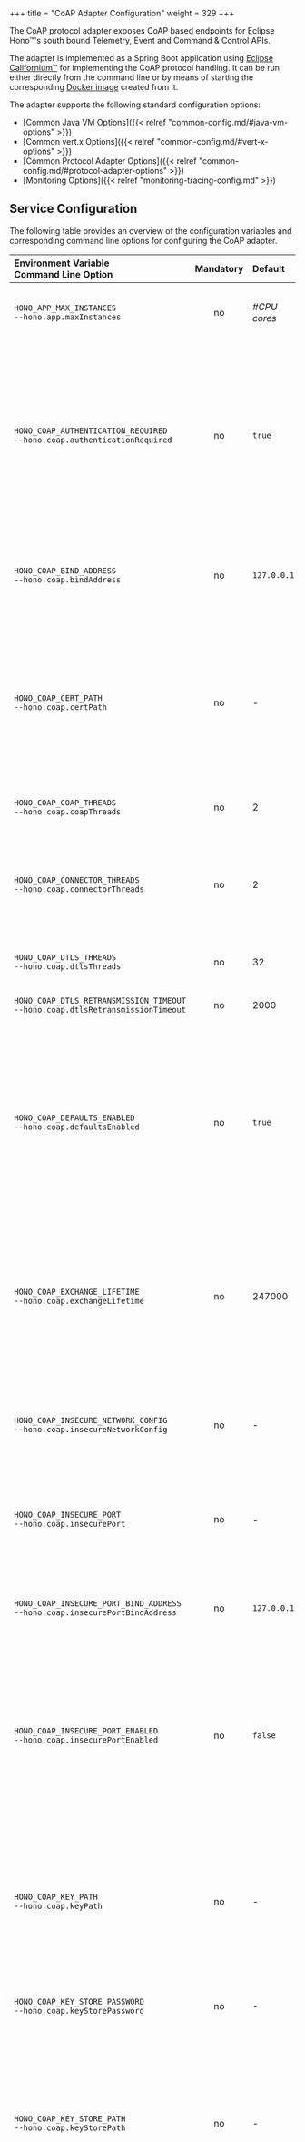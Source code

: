 +++
title = "CoAP Adapter Configuration"
weight = 329
+++

The CoAP protocol adapter exposes CoAP based endpoints for Eclipse Hono&trade;'s south bound Telemetry, Event and Command & Control APIs.
<!--more-->

The adapter is implemented as a Spring Boot application using [Eclipse Californium&trade;](https://www.eclipse.org/californium) for implementing
the CoAP protocol handling. It can be run either directly from the command line or by means of starting the corresponding
[Docker image](https://hub.docker.com/r/eclipse/hono-adapter-coap-vertx/) created from it.

The adapter supports the following standard configuration options:

* [Common Java VM Options]({{< relref "common-config.md/#java-vm-options" >}})
* [Common vert.x Options]({{< relref "common-config.md/#vert-x-options" >}})
* [Common Protocol Adapter Options]({{< relref "common-config.md/#protocol-adapter-options" >}})
* [Monitoring Options]({{< relref "monitoring-tracing-config.md" >}})

## Service Configuration

The following table provides an overview of the configuration variables and corresponding command line options for configuring the CoAP adapter.

| Environment Variable<br>Command Line Option | Mandatory | Default | Description |
| :------------------------------------------ | :-------: | :------ | :---------- |
| `HONO_APP_MAX_INSTANCES`<br>`--hono.app.maxInstances` | no | *#CPU cores* | The number of verticle instances to deploy. If not set, one verticle per processor core is deployed. |
| `HONO_COAP_AUTHENTICATION_REQUIRED`<br>`--hono.coap.authenticationRequired` | no | `true` | If set to `true` the protocol adapter requires devices to authenticate when connecting to the adapter. The credentials provided by the device are verified using the configured [Credentials Service]({{< relref "#credentials-service-connection-configuration" >}}). Devices that fail to authenticate are not allowed to connect to the adapter. |
| `HONO_COAP_BIND_ADDRESS`<br>`--hono.coap.bindAddress` | no | `127.0.0.1` | The IP address of the network interface that the secure port should be bound to.<br>See [Port Configuration]({{< relref "#port-configuration" >}}) below for details. |
| `HONO_COAP_CERT_PATH`<br>`--hono.coap.certPath` | no | - | The absolute path to the PEM file containing the certificate that the protocol adapter should use for authenticating to clients. This option must be used in conjunction with `HONO_COAP_KEY_PATH`.<br>Alternatively, the `HONO_COAP_KEY_STORE_PATH` option can be used to configure a key store containing both the key as well as the certificate. |
| `HONO_COAP_COAP_THREADS`<br>`--hono.coap.coapThreads` | no | 2 | The number of threads to use for processing CoAP message exchanges at the protocol layer. |
| `HONO_COAP_CONNECTOR_THREADS`<br>`--hono.coap.connectorThreads` | no | 2 | The number of threads to use for receiving/sending UDP packets. The connector will start the given number of threads for each direction, outbound (sending) as well as inbound (receiving). |
| `HONO_COAP_DTLS_THREADS`<br>`--hono.coap.dtlsThreads` | no | 32 | The number of threads to use for processing DTLS message exchanges at the connection layer. |
| `HONO_COAP_DTLS_RETRANSMISSION_TIMEOUT`<br>`--hono.coap.dtlsRetransmissionTimeout` | no | 2000 | The timeout in milliseconds for DTLS retransmissions. |
| `HONO_COAP_DEFAULTS_ENABLED`<br>`--hono.coap.defaultsEnabled` | no | `true` | If set to `true` the protocol adapter uses *default values* registered for a device to augment messages published by the device with missing information like a content type. In particular, the protocol adapter adds default values registered for the device as (application) properties with the same name to the AMQP 1.0 messages it sends downstream to the AMQP Messaging Network. |
| `HONO_COAP_EXCHANGE_LIFETIME`<br>`--hono.coap.exchangeLifetime` | no | 247000 | The exchange lifetime in milliseconds. According RFC 7252, that value is 247s. Such a large time requires also a huge amount of heap. That time includes a processing time of 100s and retransmissions of CON messages. Therefore a practical value could be much smaller.|
| `HONO_COAP_INSECURE_NETWORK_CONFIG`<br>`--hono.coap.insecureNetworkConfig` | no | - | The absolute path to a Californium properties file containing network configuration properties that should be used for the insecure CoAP port. If not set, Californium's default properties will be used. |
| `HONO_COAP_INSECURE_PORT`<br>`--hono.coap.insecurePort` | no | - | The insecure port the protocol adapter should listen on.<br>See [Port Configuration]({{< relref "#port-configuration" >}}) below for details. |
| `HONO_COAP_INSECURE_PORT_BIND_ADDRESS`<br>`--hono.coap.insecurePortBindAddress` | no | `127.0.0.1` | The IP address of the network interface that the insecure port should be bound to.<br>See [Port Configuration]({{< relref "#port-configuration" >}}) below for details. |
| `HONO_COAP_INSECURE_PORT_ENABLED`<br>`--hono.coap.insecurePortEnabled` | no | `false` | If set to `true` the protocol adapter will open an insecure port (not secured by TLS) using either the port number set via `HONO_COAP_INSECURE_PORT` or the default port number (`5683`) if not set explicitly.<br>See [Port Configuration]({{< relref "#port-configuration" >}}) below for details. |
| `HONO_COAP_KEY_PATH`<br>`--hono.coap.keyPath` | no | - | The absolute path to the (PKCS8) PEM file containing the private key that the protocol adapter should use for authenticating to clients. This option must be used in conjunction with `HONO_COAP_CERT_PATH`. Alternatively, the `HONO_COAP_KEY_STORE_PATH` option can be used to configure a key store containing both the key as well as the certificate. |
| `HONO_COAP_KEY_STORE_PASSWORD`<br>`--hono.coap.keyStorePassword` | no | - | The password required to read the contents of the key store. |
| `HONO_COAP_KEY_STORE_PATH`<br>`--hono.coap.keyStorePath` | no | - | The absolute path to the Java key store containing the private key and certificate that the protocol adapter should use for authenticating to clients. Either this option or the `HONO_COAP_KEY_PATH` and `HONO_COAP_CERT_PATH` options need to be set in order to enable TLS secured connections with clients. The key store format can be either `JKS` or `PKCS12` indicated by a `.jks` or `.p12` file suffix respectively. |
| `HONO_COAP_MAX_CONNECTIONS`<br>`--hono.coap.maxConnections` | no | `0` | The maximum number of concurrent DTLS connections that the protocol adapter should accept. If set to `0`, the protocol adapter determines a reasonable value based on the available resources like memory and CPU. |
| `HONO_COAP_MAX_PAYLOAD_SIZE`<br>`--hono.coap.maxPayloadSize` | no | `2048` | The maximum allowed size of an incoming CoAP request's body in bytes. Requests with a larger body size are rejected with a 4.13 `Request entity too large` response. |
| `HONO_COAP_MESSAGE_OFFLOADING_ENABLED`<br>`--hono.coap.messageOffloadingEnabled` | no | true | Enables to clear payload and serialized messages kept for deduplication in order to reduce the heap consumption. Experimental. |
| `HONO_COAP_NETWORK_CONFIG`<br>`--hono.coap.networkConfig` | no | - | The absolute path to a Californium properties file containing network configuration properties that should be used for the secure CoAP port. If not set, Californium's default properties will be used. |
| `HONO_COAP_PORT`<br>`--hono.coap.port` | no | - | The secure port that the protocol adapter should listen on.<br>See [Port Configuration]({{< relref "#port-configuration" >}}) below for details. |
| `HONO_COAP_TENANT_IDLE_TIMEOUT`<br>`--hono.coap.tenantIdleTimeout` | no | `0ms` | The duration after which the protocol adapter removes local state of the tenant (e.g. open AMQP links) with an amount and a unit, e.g. `2h` for 2 hours. See the [Spring Boot documentation](https://docs.spring.io/spring-boot/docs/current/reference/html/spring-boot-features.html#boot-features-external-config-conversion-duration) for an explanation of the format. The value `0ms` disables the timeout. |
| `HONO_COAP_TIMEOUT_TO_ACK`<br>`--hono.coap.timeoutToAck` | no | 500 | Timeout in milliseconds to send an ACK for a CoAP CON request. If the response is available before that timeout, a more efficient piggybacked response is used. If the timeout is reached without having received a response, an empty ACK is sent back to the client and the response is sent in a separate CON once it becomes available. Special values: `-1`  means to always piggyback the response in an ACK and never send a separate CON; `0` means to always send an ACK immediately and include the response in a separate CON. |

The variables only need to be set if the default value needs to be changed.


## Port Configuration

The CoAP protocol adapter can be configured to listen for connections on

* a secure port only (default) or
* an insecure port only or
* both a secure and an insecure port (dual port configuration)

The CoAP protocol adapter will fail to start if none of the ports is configured properly.

### Secure Port Only

The protocol adapter opens a DTLS secured port if any of the following criteria are met

* The `HONO_COAP_KEY_STORE_PATH` and `HONO_COAP_KEY_STORE_PASSWORD` environment variables are set in order to load a key and certificate from a password protected key store or
* the `HONO_COAP_KEY_PATH` and `HONO_COAP_CERT_PATH` environment variables are set in order to load a key and certificate from two separate PEM files in PKCS8 format or
* the `HONO_COAP_PORT` environment variable is set to a valid port number.

When starting up, the protocol adapter will bind a DTLS secured UDP socket to the configured port. If the port is not set explicitly, the default CoAP secure port 5684 is used.

The `HONO_COAP_BIND_ADDRESS` variable can be used to specify the network interface that the port should be exposed on. By default the port is bound to the *loopback device* only,
i.e. the port will only be accessible from the local host. Setting this variable to `0.0.0.0` will let the port being bound to **all** network interfaces (be careful not to expose
the port unintentionally to the outside world).

### Insecure Port Only

The secure port will mostly be required for production scenarios. However, it might be desirable to expose a non-DTLS secured port instead, e.g. for testing purposes.
In any case, the non-secure port needs to be explicitly enabled by

* explicitly setting `HONO_COAP_AUTHENTICATION_REQUIRED` to `false` and either
    * explicitly setting `HONO_COAP_INSECURE_PORT` to a valid port number or
    * implicitly configuring the default insecure CoAP port (5683) by setting `HONO_COAP_INSECURE_PORT_ENABLED` to `true`.

The protocol adapter issues a warning on the console if `HONO_COAP_INSECURE_PORT` is set to the default secure CoAP port (5684).

The `HONO_COAP_INSECURE_PORT_BIND_ADDRESS` variable can be used to specify the network interface that the port should be exposed on. By default the port is bound to the *loopback device* only,
i.e. the port will only be accessible from the local host. This variable might be used to e.g. expose the non-DTLS secured port on a local interface only, thus providing easy access from within
the local network, while still requiring encrypted communication when accessed from the outside over public network infrastructure.

Setting this variable to `0.0.0.0` will let the port being bound to **all** network interfaces (be careful not to expose the port unintentionally to the outside world).

{{% note %}}
The insecure port will only be bound if the `HONO_COAP_AUTHENTICATION_REQUIRED` variable is set to `false` because CoAP authenticates clients (devices) as
part of the DTLS handshake. Thus, requiring devices to authenticate effectively rules out setting up a non-DTLS secured port.
{{% /note %}}


### Dual Port
 
The protocol adapter may be configured to open both a secure and a non-secure port at the same time simply by configuring both ports as described above. For this to work,
both ports must be configured to use different port numbers, otherwise startup will fail.

### Ephemeral Ports

Both the secure as well as the insecure port numbers may be explicitly set to `0`. The protocol adapter will then use arbitrary (unused) port numbers determined by the operating system during startup.

## Authentication

The CoAP protocol is UDP based and as such uses the DTLS protocol to secure the communication between a client (device) and a server (adapter). The CoAP adapter also uses the DTLS handshake
to prove its identity to devices and to authenticate the devices themselves. The DTLS protocol allows for different *cipher suites* to be
used for doing so. These suites mainly differ from each other in the type of secret being used for proving the participants' identity to each other.
One class of suites is based on a secret that is shared between the client and the server, very much like in a username/password based authentication scheme. This class of suites
is called *pre-shared key* or PSK-based and is very popular for use cases where the devices are very constrained regarding CPU and memory. Another class of cipher suites is based
on certificates which use asymmetric encryption for proving possession of the secret (the private key). The CoAP adapter supports cipher suites from both classes but only supports
*elliptic curve cryptography* (ECC) based keys for the latter class of cipher suites.

When enabling the secure port without configuring an ECC based key and certificate, the adapter will only use PSK based cipher suites for authentication.
When configuring an ECC based key and certificate, the adapter will also offer certificate based cipher suites to the client to use for authentication.

In any case the device's credentials need to be registered with the device registry. Please refer to the [Standard Credential Types]({{< relref "/api/credentials#standard-credential-types" >}})
and the [Device Registry Management API]({{< relref "/api/management" >}}) for additional information.
